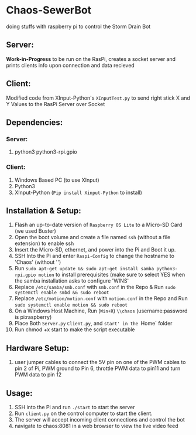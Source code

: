 # Chaos-SewerBot
doing stuffs with raspberry pi to control the Storm Drain Bot

## Server:
**Work-in-Progress**
to be run on the RasPi, creates a socket server and prints clients info upon connection and data recieved

## Client:
Modified code from XInput-Python's `XInputTest.py` to send right stick X and Y Values to the RasPi Server over Socket

## Dependencies:
### Server:
1. python3 python3-rpi.gpio

### Client:
1. Windows Based PC (to use XInput)
2. Python3
3. XInput-Python (`Pip install Xinput-Python` to install)

## Installation & Setup:
1. Flash an up-to-date version of `Raspberry OS Lite` to a Micro-SD Card (we used Buster)
2. Open the boot volume and create a file named `ssh` (without a file extension) to enable ssh
3. Insert the Micro-SD, ethernet, and power into the Pi and Boot it up.
4. SSH Into the Pi and enter `Raspi-Config` to change the hostname to 'Chaos' (without '')
5. Run `sudo apt-get update && sudo apt-get install samba python3-rpi.gpio motion` to install prerequisites (make sure to select YES when the samba installation asks to configure 'WINS'
6. Replace `/etc/samba/smb.conf` with `smb.conf` in the Repo & Run `sudo systemctl enable smbd && sudo reboot`
7. Replace `/etc/motion/motion.conf` with `motion.conf` in the Repo and Run `sudo systemctl enable motion && sudo reboot`
8. On a Windows Host Machine, Run (`Win+R`) `\\chaos` (username:password is pi:raspberry)
9. Place Both `Server.py` `Client.py`, and `start' in the `Home` folder
10. Run chmod +x start to make the script executable

## Hardware Setup:
1. user jumper cables to connect the 5V pin on one of the PWM cables to pin 2 of Pi, PWM ground to Pin 6, throttle PWM data to pin11 and turn PWM data to pin 12

## Usage:
1. SSH into the Pi and run `./start` to start the server
2. Run `client.py` on the control computer to start the client.
3. The server will accept incoming client connections and control the bot
4. navigate to chaos:8081 in a web browser to view the live video feed
